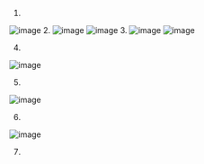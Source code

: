 1.
![image](https://user-images.githubusercontent.com/95243483/154808974-27344bf7-d001-4d11-bf51-3f5ec502f0ff.png)
2.
![image](https://user-images.githubusercontent.com/95243483/154809931-86474a4d-b861-4b28-82fc-1518e7ae5e13.png)
![image](https://user-images.githubusercontent.com/95243483/154809958-6ada453c-3d4d-4d0b-9454-9d027b715524.png)
3.
![image](https://user-images.githubusercontent.com/95243483/154811017-30a01ef8-4d2e-48a9-bad2-611850b0e04a.png)
![image](https://user-images.githubusercontent.com/95243483/154811064-afb8538a-fa03-4d70-9346-15a276b14508.png)

4.
![image](https://user-images.githubusercontent.com/95243483/154811347-78ee9ae3-849a-4e32-808b-7dd3b0d9cba0.png)

5.
![image](https://user-images.githubusercontent.com/95243483/154812897-0701288c-12eb-4d76-9064-b1cf6bf7450b.png)

6.
![image](https://user-images.githubusercontent.com/95243483/154814335-6aacb62a-e057-44fd-b370-529f249c9cd5.png)

7.
